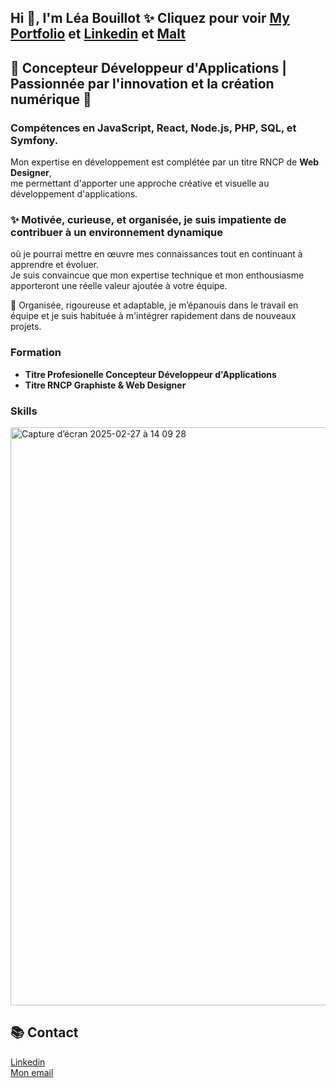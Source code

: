 ## Hi 👋, I'm Léa Bouillot   ✨ Cliquez pour voir [My Portfolio](https://leabouillotdeveloper.vercel.app/) et  [Linkedin](https://www.linkedin.com/in/léa-bouillot-0430b2253/) et [Malt](https://www.malt.fr/profile/leabouillot)

## 🚀 **Concepteur Développeur d'Applications | Passionnée par l'innovation et la création numérique** 🚀


### Compétences en **JavaScript**, **React**, **Node.js**, **PHP**, **SQL**, et **Symfony**.  
Mon expertise en développement est complétée par un titre RNCP de **Web Designer**, <br>
me permettant d'apporter une approche créative et visuelle au développement d'applications.


### ✨  **Motivée**, **curieuse**, et **organisée**, je suis impatiente de contribuer à un environnement dynamique  <br>
où je pourrai mettre en œuvre mes connaissances tout en continuant à apprendre et évoluer.  <br>
Je suis convaincue que mon expertise technique et mon enthousiasme apporteront une réelle valeur ajoutée à votre équipe.


🔧 Organisée, rigoureuse et adaptable, je m’épanouis dans le travail en équipe et je suis habituée à m'intégrer rapidement dans de nouveaux projets.


### Formation
- **Titre Profesionelle Concepteur Développeur d'Applications**
- **Titre RNCP Graphiste & Web Designer**

### Skills

<img width="925" alt="Capture d’écran 2025-02-27 à 14 09 28" src="https://github.com/user-attachments/assets/523a336c-1f3b-43b9-91e5-08243edffeef" />


## 📚 Contact

[Linkedin](https://www.linkedin.com/in/léa-bouillot-0430b2253/) <br>
[Mon email](leabouillot7@gmail.com)




